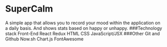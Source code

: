 # SuperCalm
A simple app that allows you to record your mood within the application on a daily basis. And shows stats based on happy or unhappy.
###Technology stack
Front-End
React
Redux
HTML
CSS
JavaScript/JSX
###Other
Git and Github
Now.sh
Chart.js
FontAwesome
